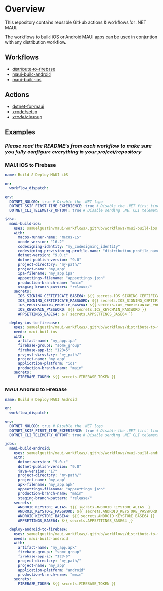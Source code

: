 # Overview

This repository contains reusable GitHub actions & workflows for .NET MAUI.

The workflows to build iOS or Android MAUI apps can be used in conjuntion with any distribution workflow.

## Workflows

- [distribute-to-firebase](https://github.com/samuelgustin/maui-workflows/blob/main/.github/workflows/distribute-to-firebase.md)
- [maui-build-android](https://github.com/samuelgustin/maui-workflows/blob/main/.github/workflows/maui-build-android.md)
- [maui-build-ios](https://github.com/samuelgustin/maui-workflows/blob/main/.github/workflows/maui-build-ios.md)

## Actions

- [dotnet-for-maui](https://github.com/samuelgustin/maui-workflows/tree/main/.github/actions/dotnet/setup-maui)
- [xcode/setup](https://github.com/samuelgustin/maui-workflows/tree/main/.github/actions/xcode/setup)
- [xcode/cleanup](https://github.com/samuelgustin/maui-workflows/tree/main/.github/actions/xcode/cleanup)

## Examples

### **_Please read the README's from each workflow to make sure you fully configure everything in your project/repository_**

### MAUI iOS to Firebase

```yaml
name: Build & Deploy MAUI iOS

on:
  workflow_dispatch:

env:
  DOTNET_NOLOGO: true # Disable the .NET logo
  DOTNET_SKIP_FIRST_TIME_EXPERIENCE: true # Disable the .NET first time experience
  DOTNET_CLI_TELEMETRY_OPTOUT: true # Disable sending .NET CLI telemetry

jobs:
  maui-build-ios:
    uses: samuelgustin/maui-workflows/.github/workflows/maui-build-ios.yml@main
    with:
      macos-runner-name: "macos-15"
      xcode-version: "16.2"
      codesigning-identity: "my_codesigning_identity"
      codesigning-provisioning-profile-name: "distribution_profile_name"
      dotnet-version: "9.0.x"
      dotnet-publish-version: "9.0"
      project-directory: "my-path/"
      project-name: "my_app"
      ipa-filename: "my_app.ipa"
      appsettings-filename: "appsettings.json"
      production-branch-name: "main"
      staging-branch-pattern: "release/"
    secrets:
      IOS_SIGNING_CERTIFICATE_BASE64: ${{ secrets.IOS_SIGNING_CERTIFICATE_BASE64 }}
      IOS_SIGNING_CERTIFICATE_PASSWORD: ${{ secrets.IOS_SIGNING_CERTIFICATE_PASSWORD }}
      IOS_PROVISIONING_PROFILE_BASE64: ${{ secrets.IOS_PROVISIONING_PROFILE_BASE64 }}
      IOS_KEYCHAIN_PASSWORD: ${{ secrets.IOS_KEYCHAIN_PASSWORD }}
      APPSETTINGS_BASE64: ${{ secrets.APPSETTINGS_BASE64 }}

  deploy-ios-to-firebase:
    uses: samuelgustin/maui-workflows/.github/workflows/distribute-to-firebase.yml@main
    needs: maui-buil-ios
    with:
      artifact-name: "my_app.ipa"
      firebase-groups: "some_group"
      firebase-app-id: "12345"
      project-directory: "my_path/"
      project-name: "my_app"
      application-platform: "ios"
      production-branch-name: "main"
    secrets:
      FIREBASE_TOKEN: ${{ secrets.FIREBASE_TOKEN }}
```

### MAUI Android to Firebase

```yaml
name: Build & Deploy MAUI Android

on:
  workflow_dispatch:

env:
  DOTNET_NOLOGO: true # Disable the .NET logo
  DOTNET_SKIP_FIRST_TIME_EXPERIENCE: true # Disable the .NET first time experience
  DOTNET_CLI_TELEMETRY_OPTOUT: true # Disable sending .NET CLI telemetry

jobs:
  maui-build-android:
    uses: samuelgustin/maui-workflows/.github/workflows/maui-build-android.yml@main
    with:
      dotnet-version: "9.0.x"
      dotnet-publish-version: "9.0"
      java-version: "17"
      project-directory: "my-path/"
      project-name: "my_app"
      apk-filename: "my_app.apk"
      appsettings-filename: "appsettings.json"
      production-branch-name: "main"
      staging-branch-pattern: "release/"
    secrets:
      ANDROID_KEYSTORE_ALIAS: ${{ secrets.ANDROID_KEYSTORE_ALIAS }}
      ANDROID_KEYSTORE_PASSWORD: ${{ secrets.ANDROID_KEYSTORE_PASSWORD }}
      ANDROID_KEYSTORE_BASE64: ${{ secrets.ANDROID_KEYSTORE_BASE64 }}
      APPSETTINGS_BASE64: ${{ secrets.APPSETTINGS_BASE64 }}

  deploy-android-to-firebase:
    uses: samuelgustin/maui-workflows/.github/workflows/distribute-to-firebase.yml@main
    needs: maui-build-android
    with:
      artifact-name: "my_app.apk"
      firebase-groups: "some_group"
      firebase-app-id: "12345"
      project-directory: "my_path/"
      project-name: "my_app"
      application-platform: "android"
      production-branch-name: "main"
    secrets:
      FIREBASE_TOKEN: ${{ secrets.FIREBASE_TOKEN }}
```
